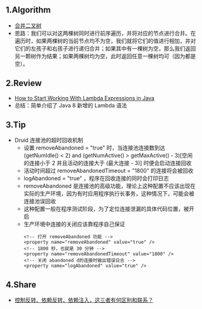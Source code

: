 ## 1.Algorithm
- [合并二叉树](https://leetcode-cn.com/problems/merge-two-binary-trees/)
- 思路：我们可以对这两棵树同时进行前序遍历，并将对应的节点进行合并。在遍历时，如果两棵树的当前节点均不为空，我们就将它们的值进行相加，并对它们的左孩子和右孩子进行递归合并；如果其中有一棵树为空，那么我们返回另一颗树作为结果；如果两棵树均为空，此时返回任意一棵树均可（因为都是空）。
## 2.Review
- [How to Start Working With Lambda Expressions in Java](https://link.medium.com/wUU1oMMz51)
- 总结：简单介绍了 Java 8 新增的 Lambda 语法
## 3.Tip
- Druid 连接池的超时回收机制
    - 设置 removeAbandoned = "true" 时，当连接池连接数到达 (getNumIdle() < 2) and (getNumActive() > getMaxActive() - 3)[空闲的连接小于 2 并且活动的连接大于 (最大连接 - 3)] 时便会启动连接回收
    - 活动时间超过 removeAbandonedTimeout = "1800" 的连接将会被回收
    - logAbandoned = "true" ，程序在回收连接的同时会打印日志
    - removeAbandoned 是连接池的高级功能，理论上这种配置不应该出现在实际的生产环境，因为有时应用程序执行长事务，这种情况下，可能会被连接池误回收
    - 这种配置一般在程序测试阶段，为了定位连接泄漏的具体代码位置，被开启
    - 生产环境中连接的关闭应该靠程序自己保证 
        ```
        <!-- 打开 removeAbandoned 功能 -->
        <property name="removeAbandoned" value="true" />
        <!-- 1800 秒，也就是 30 分钟 -->
        <property name="removeAbandonedTimeout" value="1800" />
        <!-- 关闭 abandoned d的连接时输出错误日志 -->
        <property name="logAbandoned" value="true" />
        ```
## 4.Share
- [控制反转、依赖反转、依赖注入，这三者有何区别和联系？](https://time.geekbang.org/column/article/177444)